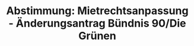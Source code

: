 ---
abstimmung:
  abstimmung: 5
  bundestagssitzung: 68
  legislaturperiode: 19
categories:
- Todo
data:
- title: Abstimmungsergebnis 20181129_5-data.pdf
  url: /res/2021-btw/abstimmungsergebnisse/20181129_5-data.pdf
- title: Abstimmungsergebnis 20181129_5_xls-data.xls
  url: /res/2021-btw/abstimmungsergebnisse/20181129_5_xls-data.xls
- title: Abstimmungsergebnis 20181129_5_xls-datacsv
  url: /res/2021-btw/abstimmungsergebnisse/csv/20181129_5_xls-datacsv
ergebnis:
  afd:
    enthaltung: 0
    gesamt: 92
    ja: 0
    nein: 80
    nichtabgegeben: 12
    ungueltig: 0
  bü90/gr:
    enthaltung: 0
    gesamt: 67
    ja: 62
    nein: 0
    nichtabgegeben: 5
    ungueltig: 0
  cdu/csu:
    enthaltung: 0
    gesamt: 246
    ja: 0
    nein: 226
    nichtabgegeben: 20
    ungueltig: 0
  die linke.:
    enthaltung: 0
    gesamt: 69
    ja: 58
    nein: 0
    nichtabgegeben: 11
    ungueltig: 0
  fdp:
    enthaltung: 0
    gesamt: 80
    ja: 0
    nein: 73
    nichtabgegeben: 7
    ungueltig: 0
  file: 20181129_5_xls-data.xls
  fraktionslos:
    enthaltung: 0
    gesamt: 3
    ja: 1
    nein: 1
    nichtabgegeben: 1
    ungueltig: 0
  spd:
    enthaltung: 0
    gesamt: 152
    ja: 0
    nein: 139
    nichtabgegeben: 13
    ungueltig: 0
layout: abstimmung
links:
- title: Link zu bundestag.de
  url: https://www.bundestag.de/parlament/plenum/abstimmung/abstimmung?id=564
preview: 'Deutscher Bundestag


  68. Sitzung des Deutschen Bundestages

  am Donnerstag, 29. November 2018


  Endgültiges Ergebnis der Namentlichen Abstimmung Nr. 5


  Änderungsantrag der Abgeordneten Christian Kühn (Tübingen), Canan Bayram, Daniela

  Wagner, weiterer Abgeordneter und der Fraktion BÜNDNIS 90/DIE GRÜNEN

  zu der zweiten Beratung des Gesetzentwurfs der Bundesregierung

  Entwurf eines Gesetzes zur Ergänzung der Regelungen über die zulässige Miethöhe
  bei

  Mietbeginn und zur Anpassung der Regelungen über die Modernisierung der Mietsache

  (Mietrechtsanpassungsgesetz - MietAnpG)

  - Drucksachen 19/4672, 19/5415, 19/5647 Nr. 13, 19/6153 -'
tags:
- Todo
title: 'Abstimmung: Mietrechtsanpassung - Änderungsantrag Bündnis 90/Die Grünen'
---